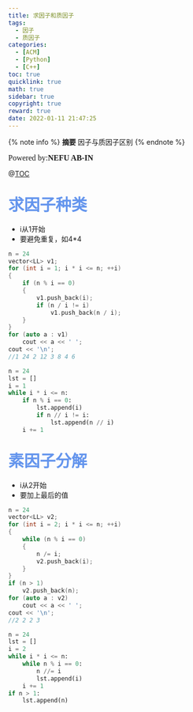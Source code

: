 ```yaml
---
title: 求因子和质因子
tags:
  - 因子
  - 质因子
categories:
  - [ACM]
  - [Python]
  - [C++]
toc: true
quicklink: true
math: true
sidebar: true
copyright: true
reward: true
date: 2022-01-11 21:47:25
---
```


{% note info %}
**摘要**
因子与质因子区别
{% endnote %}
<!-- more -->
<font size=3 face=楷体>Powered by:**NEFU AB-IN**</font>

@[TOC](文章目录)

## <font color=#6495ED size=6>求因子种类</font>

* i从1开始
* 要避免重复，如4*4

```cpp
n = 24
vector<LL> v1;
for (int i = 1; i * i <= n; ++i)
{
    if (n % i == 0)
    {
        v1.push_back(i);
        if (n / i != i)
            v1.push_back(n / i);
    }
}
for (auto a : v1)
    cout << a << ' ';
cout << '\n';
//1 24 2 12 3 8 4 6
```

```python
n = 24
lst = []
i = 1
while i * i <= n:
    if n % i == 0:
        lst.append(i)
        if n // i != i:
            lst.append(n // i)
    i += 1
```


## <font color=#6495ED size=6>素因子分解</font>

* i从2开始
* 要加上最后的值

```cpp
n = 24
vector<LL> v2;	
for (int i = 2; i * i <= n; ++i)
{
    while (n % i == 0)
    {
        n /= i;
        v2.push_back(i);
    }
}
if (n > 1)
    v2.push_back(n);
for (auto a : v2)
    cout << a << ' ';
cout << '\n';
//2 2 2 3
```

```python
n = 24
lst = []
i = 2
while i * i <= n:
    while n % i == 0:
        n //= i
        lst.append(i)
    i += 1
if n > 1:
    lst.append(n)
```

  

